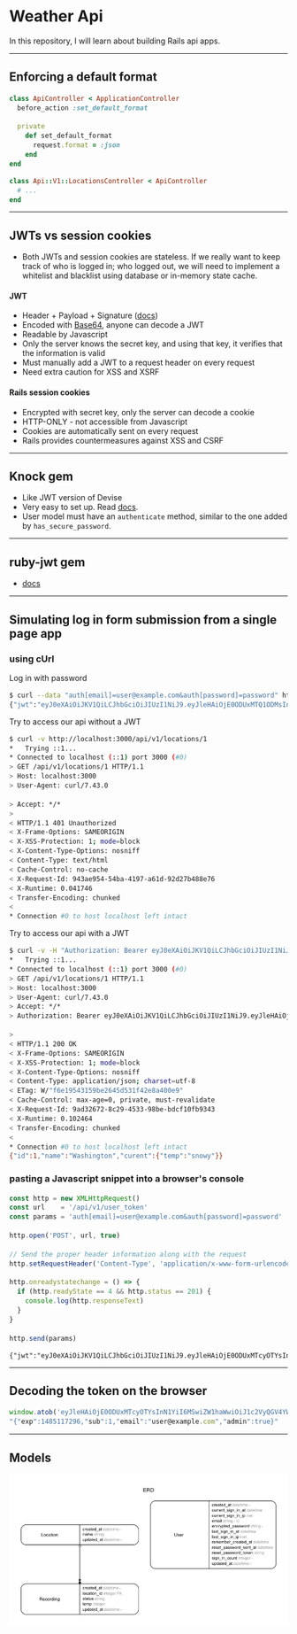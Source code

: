 # Weather Api

In this repository, I will learn about building Rails api apps.

---

## Enforcing a default format

```rb
class ApiController < ApplicationController
  before_action :set_default_format

  private
    def set_default_format
      request.format = :json
    end
end
```

```rb
class Api::V1::LocationsController < ApiController
  # ...
end
```

---

## JWTs vs session cookies
- Both JWTs and session cookies are stateless. If we really want to keep track of
who is logged in; who logged out, we will need to implement a whitelist and blacklist
using database or in-memory state cache.

#### JWT
- Header + Payload + Signature ([docs](https://jwt.io/))
- Encoded with [Base64](https://www.base64decode.org/), anyone can decode a JWT
- Readable by Javascript
- Only the server knows the secret key, and using that key, it verifies that the information is valid
- Must manually add a JWT to a request header on every request
- Need extra caution for XSS and XSRF

#### Rails session cookies
- Encrypted with secret key, only the server can decode a cookie
- HTTP-ONLY - not accessible from Javascript
- Cookies are automatically sent on every request
- Rails provides countermeasures against XSS and CSRF

---

## Knock gem
- Like JWT version of Devise
- Very easy to set up. Read [docs](https://github.com/nsarno/knock).
- User model must have an `authenticate` method, similar to the one added by `has_secure_password`.

---

## ruby-jwt gem
- [docs](https://github.com/jwt/ruby-jwt)

---

## Simulating log in form submission from a single page app

### using cUrl

Log in with password

```bash
$ curl --data "auth[email]=user@example.com&auth[password]=password" http://localhost:3000/api/v1/user_token
{"jwt":"eyJ0eXAiOiJKV1QiLCJhbGciOiJIUzI1NiJ9.eyJleHAiOjE0ODUxMTQ1ODMsInN1YiI6MX0.RRkN-X3EGUHhMM3wTfvWujupnmNwXxP9k3bma5SkBYw"}
```

Try to access our api without a JWT

```bash
$ curl -v http://localhost:3000/api/v1/locations/1
*   Trying ::1...
* Connected to localhost (::1) port 3000 (#0)
> GET /api/v1/locations/1 HTTP/1.1
> Host: localhost:3000
> User-Agent: curl/7.43.0

> Accept: */*
>
< HTTP/1.1 401 Unauthorized
< X-Frame-Options: SAMEORIGIN
< X-XSS-Protection: 1; mode=block
< X-Content-Type-Options: nosniff
< Content-Type: text/html
< Cache-Control: no-cache
< X-Request-Id: 943ae954-54ba-4197-a61d-92d27b488e76
< X-Runtime: 0.041746
< Transfer-Encoding: chunked
<
* Connection #0 to host localhost left intact
```

Try to access our api with a JWT

```bash
$ curl -v -H "Authorization: Bearer eyJ0eXAiOiJKV1QiLCJhbGciOiJIUzI1NiJ9.eyJleHAiOjE0ODUxMTQ1ODMsInN1YiI6MX0.RRkN-X3EGUHhMM3wTfvWujupnmNwXxP9k3bma5SkBYw" http://localhost:3000/api/v1/locations/1
*   Trying ::1...
* Connected to localhost (::1) port 3000 (#0)
> GET /api/v1/locations/1 HTTP/1.1
> Host: localhost:3000
> User-Agent: curl/7.43.0
> Accept: */*
> Authorization: Bearer eyJ0eXAiOiJKV1QiLCJhbGciOiJIUzI1NiJ9.eyJleHAiOjE0ODUxMTQ1ODMsInN1YiI6MX0.RRkN-X3EGUHhMM3wTfvWujupnmNwXxP9k3bma5SkBYw

>
< HTTP/1.1 200 OK
< X-Frame-Options: SAMEORIGIN
< X-XSS-Protection: 1; mode=block
< X-Content-Type-Options: nosniff
< Content-Type: application/json; charset=utf-8
< ETag: W/"f6e19543159be2645d531f42e8a400e9"
< Cache-Control: max-age=0, private, must-revalidate
< X-Request-Id: 9ad32672-8c29-4533-98be-bdcf10fb9343
< X-Runtime: 0.102464
< Transfer-Encoding: chunked
<
* Connection #0 to host localhost left intact
{"id":1,"name":"Washington","curent":{"temp":"snowy"}}
```

### pasting a Javascript snippet into a browser's console

```js
const http = new XMLHttpRequest()
const url    = '/api/v1/user_token'
const params = 'auth[email]=user@example.com&auth[password]=password'

http.open('POST', url, true)

// Send the proper header information along with the request
http.setRequestHeader('Content-Type', 'application/x-www-form-urlencoded')

http.onreadystatechange = () => {
  if (http.readyState == 4 && http.status == 201) {
    console.log(http.responseText)
  }
}

http.send(params)
```

```
{"jwt":"eyJ0eXAiOiJKV1QiLCJhbGciOiJIUzI1NiJ9.eyJleHAiOjE0ODUxMTcyOTYsInN1YiI6MSwiZW1haWwiOiJ1c2VyQGV4YW1wbGUuY29tIiwiYWRtaW4iOnRydWV9.mIj6ni4a2o_6rItFYWgEmCFG6wKBMsgpyVcpP1VxDWs"}
```

---

## Decoding the token on the browser

```js
window.atob('eyJleHAiOjE0ODUxMTcyOTYsInN1YiI6MSwiZW1haWwiOiJ1c2VyQGV4YW1wbGUuY29tIiwiYWRtaW4iOnRydWV9')
"{"exp":1485117296,"sub":1,"email":"user@example.com","admin":true}"
```

---

## Models

![](erd/erd.jpg)
